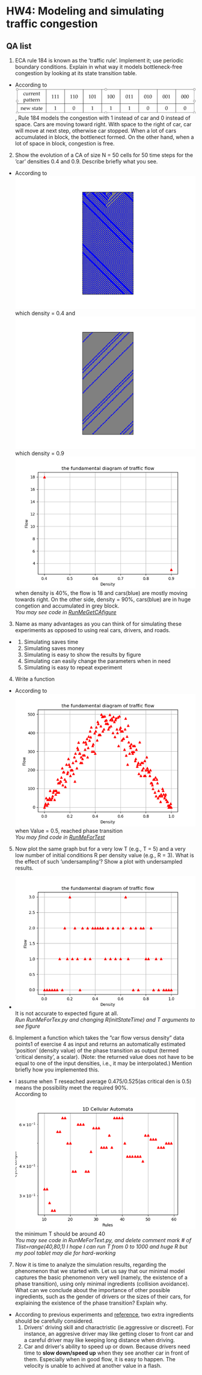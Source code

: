 # HW4: Modeling and simulating traffic congestion 
## QA list
1. ECA rule 184 is known as the ’traffic rule’. Implement it; use periodic boundary conditions. Explain in what way it models bottleneck-free congestion by looking at its state transition table.
*  According to ![transiant states](rule184states.png), Rule 184 models the congestion with 1 instead of car and 0 instead of space. Cars are moving toward right. With space to the right of car, car will move at next step, otherwise car stopped. When a lot of cars accumulated in block, the bottlenect formed. On the other hand, when a lot of space in block, congestion is free.  
2. Show the evolution of a CA of size N = 50 cells for 50 time steps for the ’car’ densities 0.4 and 0.9. Describe briefly what you see.
* According to  
![0.4](ca184_density0.4.png)  
which density = 0.4 and  
![0.9](ca184_density0.9.png)  
which density = 0.9  
![Q2](Q2.PNG)  
when density is 40%, the flow is 18 and cars(blue) are mostly moving towards right. On the other side, density = 90%, cars(blue) are in huge congetion and accumulated in grey block.  
_You may see code in [RunMeGetCAfigure](RunMeGetCAfigure.py)_
3. Name as many advantages as you can think of for simulating these experiments as opposed to using real cars, drivers, and roads.
* 1. Simulating saves time
  2. Simulating saves money
  3. Simulating is easy to show the results by figure
  4. Simulating can easily change the parameters when in need
  5. Simulating is easy to repeat experiment
4. Write a function 
* According to  
![result](hw4_result.png)  
when Value = 0.5, reached phase transition  
_You may find code in [RunMeForTest](RunMeForTest.py)_
5. Now plot the same graph but for a very low T (e.g., T = 5) and a very low number of initial conditions R per density value (e.g., R = 3). What is the effect of such ’undersampling’? Show a plot with undersampled results.  
* ![lowT_lowR_Q5.png](Q5_lowT_lowR.png)  
It is not accurate to expected figure at all.  
_Run RunMeForTex.py and changing R(initStateTime) and T arguments to see figure_
6. Implement a function which takes the ”car flow versus density” data points1 of exercise 4 as input and returns an automatically estimated ’position’ (density value) of the phase transition as output (termed ’critical density’, a scalar). (Note: the returned value does not have to be equal to one of the input densities, i.e., it may be interpolated.) Mention briefly how you implemented this.
* I assume when T reseached average 0.475/0.525(as critical den is 0.5) means the possibility meet the required 90%.  
According to  
![Q6_criticalList_result_T.png](Q6_criticalList_result_T.png)  
the minimum T should be around 40  
_You may see code in RunMeForText.py, and delete comment mark # of Tlist=range(40,80,1) I hope I can run T from 0 to 1000 and huge R but my pool tablet may die for hard-working_
7. Now it is time to analyze the simulation results, regarding the phenomenon that we started with. Let us say that our minimal model captures the basic phenomenon very well (namely, the existence of a phase transition), using only minimal ingredients (collision avoidance). What can we conclude about the importance of other possible ingredients, such as the gender of drivers or the sizes of their cars, for explaining the existence of the phase transition? Explain why.  
* According to previous experiments and [reference](CA_traffic_flow_real_model.pdf), two extra ingredients should be carefully considered.  
  1. Drivers' driving skill and charactristic (ie.aggressive or discreet). For instance, an aggresive driver may like getting closer to front car and a careful driver may like keeping long distance when driving.
  2. Car and driver's ability to speed up or down. Because drivers need time to **slow down/speed up** when they see another car in front of them. Especially when in good flow, it is easy to happen. The velocity is unable to achived at another value in a flash.